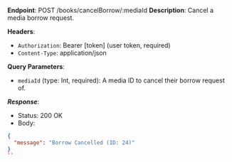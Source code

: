 
**Endpoint**: POST /books/cancelBorrow/:mediaId
**Description**: Cancel a media borrow request.

**Headers**:

- `Authorization`: Bearer [token] (user token, required)
- `Content-Type`: application/json

**Query Parameters**:

- `mediaId` (type: Int, required): A media ID to cancel their borrow request of.

***Response***:

- Status: 200 OK
- Body:

```json
{
  "message": "Borrow Cancelled (ID: 24)"
}
``

